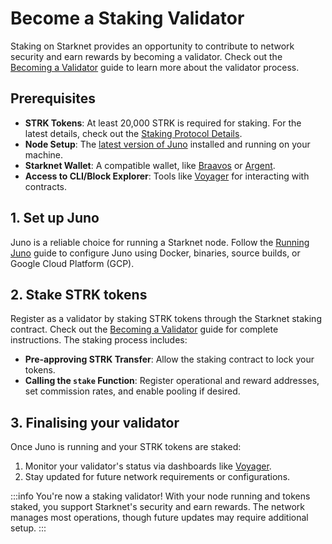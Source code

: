 # Become a Staking Validator

Staking on Starknet provides an opportunity to contribute to network security and earn rewards by becoming a validator. Check out the [Becoming a Validator](https://docs.starknet.io/staking/entering-staking/) guide to learn more about the validator process.

## Prerequisites

- **STRK Tokens**: At least 20,000 STRK is required for staking. For the latest details, check out the [Staking Protocol Details](https://docs.starknet.io/staking/overview/#protocol_details).
- **Node Setup**: The [latest version of Juno](updating) installed and running on your machine.
- **Starknet Wallet**: A compatible wallet, like [Braavos](https://braavos.app/wallet-features/ledger-on-braavos/) or [Argent](https://www.argent.xyz/blog/how-to-use-your-hardware-wallet-with-argent).
- **Access to CLI/Block Explorer**: Tools like [Voyager](https://voyager.online) for interacting with contracts.

## 1. Set up Juno

Juno is a reliable choice for running a Starknet node. Follow the [Running Juno](running-juno) guide to configure Juno using Docker, binaries, source builds, or Google Cloud Platform (GCP).

## 2. Stake STRK tokens

Register as a validator by staking STRK tokens through the Starknet staking contract. Check out the [Becoming a Validator](https://docs.starknet.io/staking/entering-staking/) guide for complete instructions. The staking process includes:

- **Pre-approving STRK Transfer**: Allow the staking contract to lock your tokens.
- **Calling the `stake` Function**: Register operational and reward addresses, set commission rates, and enable pooling if desired.

## 3. Finalising your validator

Once Juno is running and your STRK tokens are staked:

1. Monitor your validator's status via dashboards like [Voyager](https://voyager.online/).
2. Stay updated for future network requirements or configurations.

:::info
You're now a staking validator! With your node running and tokens staked, you support Starknet's security and earn rewards. The network manages most operations, though future updates may require additional setup.
:::
